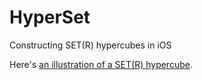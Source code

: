 # HyperSet
Constructing SET(R) hypercubes in iOS

Here's [an illustration of a SET(R) hypercube](http://blog.tanyakhovanova.com/2010/01/magic-set-hypercube/).
